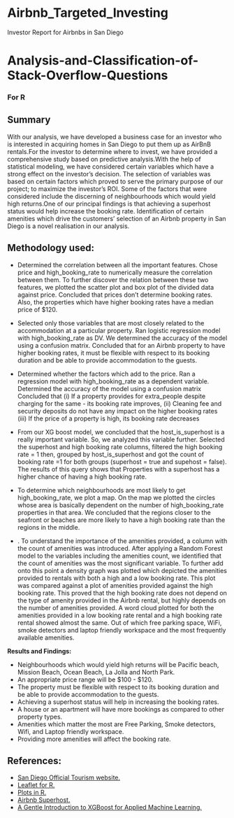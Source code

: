 # Airbnb_Targeted_Investing
 Investor Report for Airbnbs in San Diego

# Analysis-and-Classification-of-Stack-Overflow-Questions

### For R

## Summary
With our analysis, we have developed a business case for an investor who is interested in acquiring homes in San Diego to put them up as AirBnB rentals.For the investor to determine where to invest, we have provided a comprehensive study based on predictive analysis.With the help of statistical modeling, we have considered certain variables which have a strong effect on the investor’s decision. The selection of variables was based on certain factors which proved to serve the primary purpose of our project; to maximize the investor’s ROI. Some of the factors that were considered include the discerning of neighbourhoods which would yield high returns.One of our principal findings is that achieving a superhost status would help increase the booking rate. Identification of certain amenities which drive the customers’ selection of an Airbnb property in San Diego is a novel realisation in our analysis.


## Methodology used:

- Determined the correlation between all the important features. Chose price and high_booking_rate to numerically measure the correlation between them. To further discover the relation between these two features, we plotted the scatter plot and box plot of the divided data against price. Concluded that prices don’t determine booking rates. Also, the properties which have higher booking rates have a median price of $120.

- Selected only those variables that are most closely related to the accommodation at a particular property. Ran logistic regression model with high_booking_rate as DV. We determined the accuracy of the model using a confusion matrix. Concluded that for an Airbnb property to have higher booking rates, it must be flexible with respect to its booking duration and be able to provide accommodation to the guests.

- Determined whether the factors which add to the price. Ran a regression model with high_booking_rate as a dependent variable. Determined the accuracy of the model using a confusion matrix Concluded that (i) If a property provides for extra_people despite charging for the same - its booking rate improves, (ii) Cleaning fee and security deposits do not have any impact on the higher booking rates (iii) If the price of a property is high, its booking rate decreases

- From our XG boost model, we concluded that the host_is_superhost is a really important variable. So, we analyzed this variable further. Selected the superhost and high booking rate columns, filtered the high booking rate = 1 then, grouped by host_is_superhost and got the count of booking rate =1 for both groups (superhost = true and supehost = false). The results of this query shows that Properties with a superhost has a higher chance of having a high booking rate.

- To determine which neighbourhoods are most likely to get high_booking_rate, we plot a map. On the map we plotted the circles whose area is basically dependent on the number of high_booking_rate properties in that area. We concluded that the regions closer to the seafront or beaches are more likely to have a high booking rate than the regions in the middle.

- . To understand the importance of the amenities provided, a column with the count of amenities was introduced. After applying a Random Forest model to the variables including the amenities count, we identified that the count of amenities was the most significant variable. To further add onto this point a density graph was plotted which depicted the amenities provided to rentals with both a high and a low booking rate. This plot was compared against a plot of amenities provided against the high booking rate. This proved that the high booking rate does not depend on the type of amenity provided in the Airbnb rental, but highly depends on the number of amenities provided. A word cloud plotted for both the amenities provided in a low booking rate rental and a high booking rate rental showed almost the same. Out of which free parking space, WiFi, smoke detectors and laptop friendly workspace and the most frequently available amenities.



**Results and Findings:**

* Neighbourhoods which would yield high returns will be Pacific beach, Mission Beach, Ocean Beach, La Jolla and North Park.
* An appropriate price range will be $100 - $120.
* The property must be flexible with respect to its booking duration and be able to provide accommodation to the guests.
* Achieving a superhost status will help in increasing the booking rates.
* A house or an apartment will have more bookings as compared to other property types.
* Amenities which matter the most are Free Parking, Smoke detectors, Wifi, and Laptop friendly workspace.
* Providing more amenities will affect the booking rate.


## References:
* [San Diego Official Tourism website.](https://www.sandiego.org/explore/events.aspx)
* [Leaflet for R.](https://rstudio.github.io/leaflet/)
* [Plots in R.](https://www.statmethods.net/graphs/boxplot.html)
* [Airbnb Superhost.](https://www.airbnb.com/how-do-i-become-a-superhost)
* [A Gentle Introduction to XGBoost for Applied Machine Learning.](https://machinelearningmastery.com)

